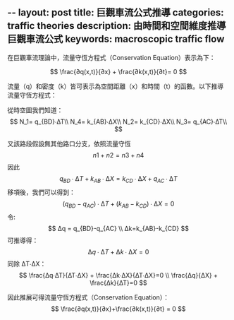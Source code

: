 --
layout: post
title: 巨觀車流公式推導
categories: traffic theories
description: 由時間和空間維度推導巨觀車流公式
keywords: macroscopic traffic flow
---

在巨觀車流理論中，流量守恆方程式（Conservation Equation）表示為下：

$$
\frac{∂q(x,t)}{∂x} + \frac{∂k(x,t)}{∂t}= 0
$$

流量（q）和密度（k）皆可表示為空間距離（x）和時間（t）的函數。以下推導流量守恆方程式：

從時空圖我們知道：
$$
N_1= q_{BD}∙∆T\\
N_4= k_{AB}∙∆X\\
N_2= k_{CD}∙∆X\\
N_3= q_{AC}∙∆T\\
$$

又該路段假設無其他路口分支，依照流量守恆
$$
n1 + n2 = n3 + n4
$$
因此
$$
q_{BD}∙∆T+ k_{AB}∙∆X= k_{CD}∙∆X+ q_{AC}∙∆T
$$
移項後，我們可以得到：
$$
(q_{BD}-q_{AC})∙∆T+(k_{AB}-k_{CD})∙∆X= 0
$$
令: 
$$
∆q = q_{BD}-q_{AC} \\ ∆k=k_{AB}-k_{CD}
$$
可推導得：
$$
∆q∙∆T + ∆k∙∆X=0
$$
同除 ∆T∙∆X：
$$
\frac{∆q∙∆T}{∆T∙∆X} + \frac{∆k∙∆X}{∆T∙∆X}=0 \\
\frac{∆q}{∆X} + \frac{∆k}{∆T}=0
$$

因此推展可得流量守恆方程式（Conservation Equation）：
$$
\frac{∂q(x,t)}{∂x}+\frac{∂k(x,t)}{∂t} = 0
$$